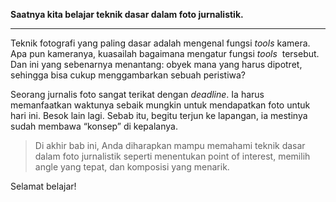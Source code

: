 **Saatnya kita belajar teknik dasar dalam foto jurnalistik.**

---

Teknik fotografi yang paling dasar adalah mengenal fungsi _tools_ kamera. Apa pun kameranya, kuasailah bagaimana mengatur fungsi _tools_  tersebut. Dan ini yang sebenarnya menantang: obyek mana yang harus dipotret, sehingga bisa cukup menggambarkan sebuah peristiwa?  

Seorang jurnalis foto sangat terikat dengan _deadline_. Ia harus memanfaatkan waktunya sebaik mungkin untuk mendapatkan foto untuk hari ini. Besok lain lagi. Sebab itu, begitu terjun ke lapangan, ia mestinya sudah membawa “konsep” di kepalanya. 

> Di akhir bab ini, Anda diharapkan mampu memahami teknik dasar dalam foto jurnalistik seperti menentukan point of interest, memilih angle yang tepat, dan komposisi yang menarik.

Selamat belajar!